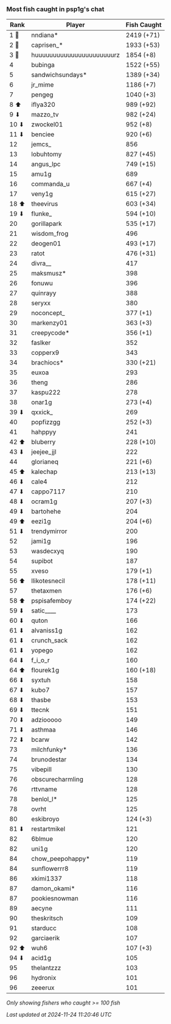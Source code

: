### Most fish caught in psp1g's chat
| Rank | Player | Fish Caught |
|------|--------|-----------|
| 1 🥇  | nndiana*  | 2419 (+71) |
| 2 🥈  | caprisen_*  | 1933 (+53) |
| 3 🥉  | huuuuuuuuuuuuuuuuuuuuuurz  | 1854 (+8) |
| 4  | bubinga  | 1522 (+55) |
| 5  | sandwichsundays*  | 1389 (+34) |
| 6  | jr_mime  | 1186 (+7) |
| 7  | pengeg  | 1040 (+3) |
| 8 ⬆ | iflya320  | 989 (+92) |
| 9 ⬇ | mazzo_tv  | 982 (+24) |
| 10 ⬇ | zwockel01  | 952 (+8) |
| 11 ⬇ | benciee  | 920 (+6) |
| 12  | jemcs_  | 856 |
| 13  | lobuhtomy  | 827 (+45) |
| 14  | angus_lpc  | 749 (+15) |
| 15  | amu1g  | 689 |
| 16  | commanda_u  | 667 (+4) |
| 17  | veny1g  | 615 (+27) |
| 18 ⬆ | theevirus  | 603 (+34) |
| 19 ⬇ | flunke_  | 594 (+10) |
| 20  | gorillapark  | 535 (+17) |
| 21  | wisdom_frog  | 496 |
| 22  | deogen01  | 493 (+17) |
| 23  | ratot  | 476 (+31) |
| 24  | divra__  | 417 |
| 25  | maksmusz*  | 398 |
| 26  | fonuwu  | 396 |
| 27  | quinrayy  | 388 |
| 28  | seryxx  | 380 |
| 29  | noconcept_  | 377 (+1) |
| 30  | markenzy01  | 363 (+3) |
| 31  | creepycode*  | 356 (+1) |
| 32  | faslker  | 352 |
| 33  | copperx9  | 343 |
| 34  | brachiocs*  | 330 (+21) |
| 35  | euxoa  | 293 |
| 36  | theng  | 286 |
| 37  | kaspu222  | 278 |
| 38  | onar1g  | 273 (+4) |
| 39 ⬇ | qxxick_  | 269 |
| 40  | popfizzgg  | 252 (+3) |
| 41  | hahppyy  | 241 |
| 42 ⬆ | bluberry  | 228 (+10) |
| 43 ⬇ | jeejee_jjl  | 222 |
| 44  | glorianeq  | 221 (+6) |
| 45 ⬆ | kalechap  | 213 (+13) |
| 46 ⬇ | cale4  | 212 |
| 47 ⬇ | cappo7117  | 210 |
| 48 ⬇ | ocram1g  | 207 (+3) |
| 49 ⬇ | bartohehe  | 204 |
| 49 ⬆ | eezi1g  | 204 (+6) |
| 51 ⬇ | trendymirror  | 200 |
| 52  | jami1g  | 196 |
| 53  | wasdecxyq  | 190 |
| 54  | supibot  | 187 |
| 55  | xveso  | 179 (+1) |
| 56 ⬆ | llikotesnecil  | 178 (+11) |
| 57  | thetaxmen  | 176 (+6) |
| 58 ⬆ | pspisafemboy  | 174 (+22) |
| 59 ⬇ | satic____  | 173 |
| 60 ⬇ | quton  | 166 |
| 61 ⬇ | alvaniss1g  | 162 |
| 61 ⬇ | crunch_sack  | 162 |
| 61 ⬇ | yopego  | 162 |
| 64 ⬇ | f_i_o_r  | 160 |
| 64 ⬆ | flourek1g  | 160 (+18) |
| 66 ⬇ | syxtuh  | 158 |
| 67 ⬇ | kubo7  | 157 |
| 68 ⬇ | thasbe  | 153 |
| 69 ⬇ | ttecnk  | 151 |
| 70 ⬇ | adziooooo  | 149 |
| 71 ⬇ | asthmaa  | 146 |
| 72 ⬇ | bcarw  | 142 |
| 73  | milchfunky*  | 136 |
| 74  | brunodestar  | 134 |
| 75  | vibepill  | 130 |
| 76  | obscurecharmling  | 128 |
| 76  | rttvname  | 128 |
| 78  | benlol_l*  | 125 |
| 78  | ovrht  | 125 |
| 80  | eskibroyo  | 124 (+3) |
| 81 ⬇ | restartmikel  | 121 |
| 82  | 6blmue  | 120 |
| 82  | uni1g  | 120 |
| 84  | chow_peepohappy*  | 119 |
| 84  | sunflowerrr8  | 119 |
| 86  | xkimi1337  | 118 |
| 87  | damon_okami*  | 116 |
| 87  | pookiesnowman  | 116 |
| 89  | aecyne  | 111 |
| 90  | theskritsch  | 109 |
| 91  | starducc  | 108 |
| 92  | garciaerik  | 107 |
| 92 ⬆ | wuh6  | 107 (+3) |
| 94 ⬇ | acid1g  | 105 |
| 95  | thelantzzz  | 103 |
| 96  | hydronix  | 101 |
| 96  | zeeerux  | 101 |

_Only showing fishers who caught >= 100 fish_

_Last updated at 2024-11-24 11:20:46 UTC_